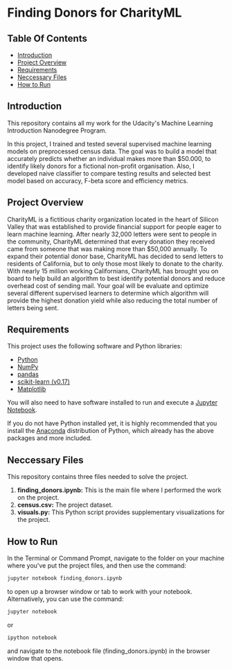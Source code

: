 # Finding Donors for CharityML

## Table Of Contents

- [Introduction](#introduction)
- [Project Overview](#project-overview)
- [Requirements](#requirements)
- [Neccessary Files](#neccessary-files)
- [How to Run](#how-to-run)

## Introduction

This repository contains all my work for the Udacity's Machine Learning Introduction Nanodegree Program.

In this project, I trained and tested several supervised machine learning models on preprocessed census data. The goal was to build a model that accurately predicts whether an individual makes more than $50.000, to identify likely donors for a fictional non-profit organisation.
Also, I developed naive classifier to compare testing results and selected best model based on accuracy, F-beta score and efficiency metrics.

## Project Overview

CharityML is a fictitious charity organization located in the heart of Silicon Valley that was established to provide financial support for people eager to learn machine learning. After nearly 32,000 letters were sent to people in the community, CharityML determined that every donation they received came from someone that was making more than $50,000 annually. To expand their potential donor base, CharityML has decided to send letters to residents of California, but to only those most likely to donate to the charity. With nearly 15 million working Californians, CharityML has brought you on board to help build an algorithm to best identify potential donors and reduce overhead cost of sending mail. Your goal will be evaluate and optimize several different supervised learners to determine which algorithm will provide the highest donation yield while also reducing the total number of letters being sent.

## Requirements

This project uses the following software and Python libraries:

- [Python](https://www.python.org/downloads/release/python-364/)
- [NumPy](https://numpy.org/)
- [pandas](https://pandas.pydata.org/)
- [scikit-learn (v0.17)](https://scikit-learn.org/0.17/install.html)
- [Matplotlib](https://matplotlib.org/)

You will also need to have software installed to run and execute a [Jupyter Notebook](http://ipython.org/notebook.html).

If you do not have Python installed yet, it is highly recommended that you install the [Anaconda](https://www.anaconda.com/distribution/) distribution of Python, which already has the above packages and more included.

## Neccessary Files

This repository contains three files needed to solve the project.

1. **finding_donors.ipynb:** This is the main file where I performed the work on the project.
2. **census.csv:** The project dataset.
3. **visuals.py:** This Python script provides supplementary visualizations for the project.

## How to Run

In the Terminal or Command Prompt, navigate to the folder on your machine where you've put the project files, and then use the command:

```bash
jupyter notebook finding_donors.ipynb
```

 to open up a browser window or tab to work with your notebook.
 Alternatively, you can use the command:

 ```bash
jupyter notebook
```

or

```bash
ipython notebook
```

and navigate to the notebook file (finding_donors.ipynb) in the browser window that opens.
